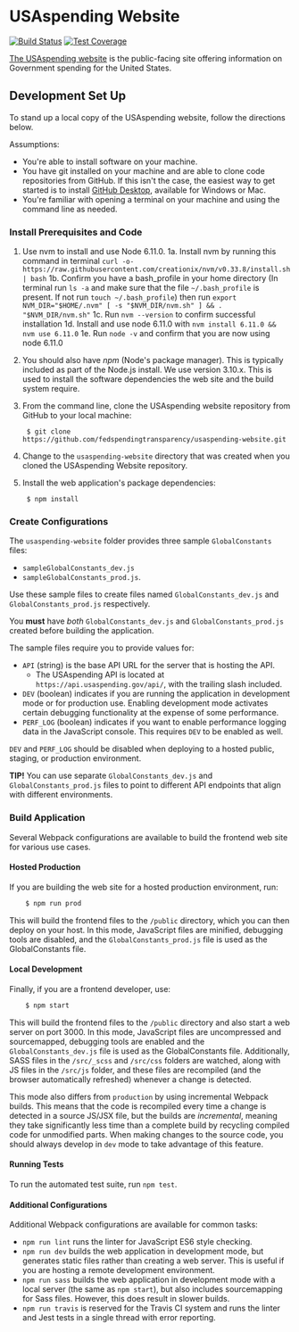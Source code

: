 # USAspending Website

[![Build Status](https://travis-ci.org/fedspendingtransparency/usaspending-website.svg?branch=dev)](https://travis-ci.org/fedspendingtransparency/usaspending-website) [![Test Coverage](https://codeclimate.com/github/fedspendingtransparency/usaspending-website/badges/coverage.svg)](https://codeclimate.com/github/fedspendingtransparency/usaspending-website/coverage)

[The USAspending website](https://beta.usaspending.gov/) is the public-facing site offering information on Government spending for the United States.

## Development Set Up

To stand up a local copy of the USAspending website, follow the directions below.

Assumptions:

* You're able to install software on your machine.
* You have git installed on your machine and are able to clone code repositories from GitHub. If this isn't the case, the easiest way to get started is to install [GitHub Desktop](https://desktop.github.com/ "GitHub desktop"), available for Windows or Mac.
* You're familiar with opening a terminal on your machine and using the command line as needed.


### Install Prerequisites and Code

1. Use nvm to install and use Node 6.11.0.
1a. Install nvm by running this command in terminal `curl -o- https://raw.githubusercontent.com/creationix/nvm/v0.33.8/install.sh | bash`
1b. Confirm you have a bash_profile in your home directory  (In terminal run `ls -a` and make sure that the file `~/.bash_profile` is present. If not run `touch ~/.bash_profile`) then run `export NVM_DIR="$HOME/.nvm" [ -s "$NVM_DIR/nvm.sh" ] && . "$NVM_DIR/nvm.sh"`
1c. Run `nvm --version` to confirm successful installation
1d. Install and use node 6.11.0 with `nvm install 6.11.0 && nvm use 6.11.0`
1e. Run `node -v` and confirm that you are now using node 6.11.0

2. You should also have *npm* (Node's package manager). This is typically included as part of the Node.js install. We use version 3.10.x. This is used to install the software dependencies the web site and the build system require.

3. From the command line, clone the USAspending website repository from GitHub to your local machine:

        $ git clone https://github.com/fedspendingtransparency/usaspending-website.git

4. Change to the `usaspending-website` directory that was created when you cloned the USAspending Website repository.

5. Install the web application's package dependencies:

        $ npm install


### Create Configurations

The `usaspending-website` folder provides three sample `GlobalConstants` files:

 * `sampleGlobalConstants_dev.js`
 * `sampleGlobalConstants_prod.js`.

Use these sample files to create files named `GlobalConstants_dev.js` and `GlobalConstants_prod.js` respectively.

You **must** have *both* `GlobalConstants_dev.js` and `GlobalConstants_prod.js` created before building the application. 

The sample files require you to provide values for:

* `API` (string) is the base API URL for the server that is hosting the API.
	* The USAspending API is located at `https://api.usaspending.gov/api/`, with the trailing slash included.
* `DEV` (boolean) indicates if you are running the application in development mode or for production use. Enabling development mode activates certain debugging functionality at the expense of some performance.
* `PERF_LOG` (boolean) indicates if you want to enable performance logging data in the JavaScript console. This requires `DEV` to be enabled as well.

`DEV` and `PERF_LOG` should be disabled when deploying to a hosted public, staging, or production environment.

**TIP!** You can use separate `GlobalConstants_dev.js` and `GlobalConstants_prod.js` files to point to different API endpoints that align with different environments.

### Build Application

Several Webpack configurations are available to build the frontend web site for various use cases.

#### Hosted Production

If you are building the web site for a hosted production environment, run:

```bash
	$ npm run prod
```
This will build the frontend files to the `/public` directory, which you can then deploy on your host. In this mode, JavaScript files are minified, debugging tools are disabled, and the `GlobalConstants_prod.js` file is used as the GlobalConstants file.

#### Local Development

Finally, if you are a frontend developer, use:

```bash
	$ npm start
```

This will build the frontend files to the `/public` directory and also start a web server on port 3000. In this mode, JavaScript files are uncompressed and sourcemapped, debugging tools are enabled and the `GlobalConstants_dev.js` file is used as the GlobalConstants file. Additionally, SASS files in the `/src/_scss` and `/src/css` folders are watched, along with JS files in the `/src/js` folder, and these files are recompiled (and the browser automatically refreshed) whenever a change is detected.

This mode also differs from `production` by using incremental Webpack builds. This means that the code is recompiled every time a change is detected in a source JS/JSX file, but the builds are *incremental*, meaning they take significantly less time than a complete build by recycling compiled code for unmodified parts. When making changes to the source code, you should always develop in `dev` mode to take advantage of this feature.

#### Running Tests

To run the automated test suite, run `npm test`.

#### Additional Configurations

Additional Webpack configurations are available for common tasks:

* `npm run lint` runs the linter for JavaScript ES6 style checking.
* `npm run dev` builds the web application in development mode, but generates static files rather than creating a web server. This is useful if you are hosting a remote development environment.
* `npm run sass` builds the web application in development mode with a local server (the same as `npm start`), but also includes sourcemapping for Sass files. However, this does result in slower builds.
* `npm run travis` is reserved for the Travis CI system and runs the linter and Jest tests in a single thread with error reporting.
